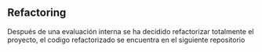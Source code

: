  ## Refactoring
 Después de una evaluación interna se ha decidido refactorizar totalmente el proyecto, el codigo refactorizado se encuentra en el siguiente repositorio